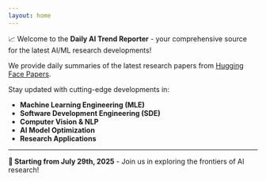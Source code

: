 ```yaml
---
layout: home
---
```


📈 Welcome to the **Daily AI Trend Reporter** - your comprehensive source for the latest AI/ML research developments!


We provide daily summaries of the latest research papers from [Hugging Face Papers](https://huggingface.co/papers). 

Stay updated with cutting-edge developments in:
- **Machine Learning Engineering (MLE)**
- **Software Development Engineering (SDE)**
- **Computer Vision & NLP**
- **AI Model Optimization**
- **Research Applications**

---

**📅 Starting from July 29th, 2025** - Join us in exploring the frontiers of AI research!
